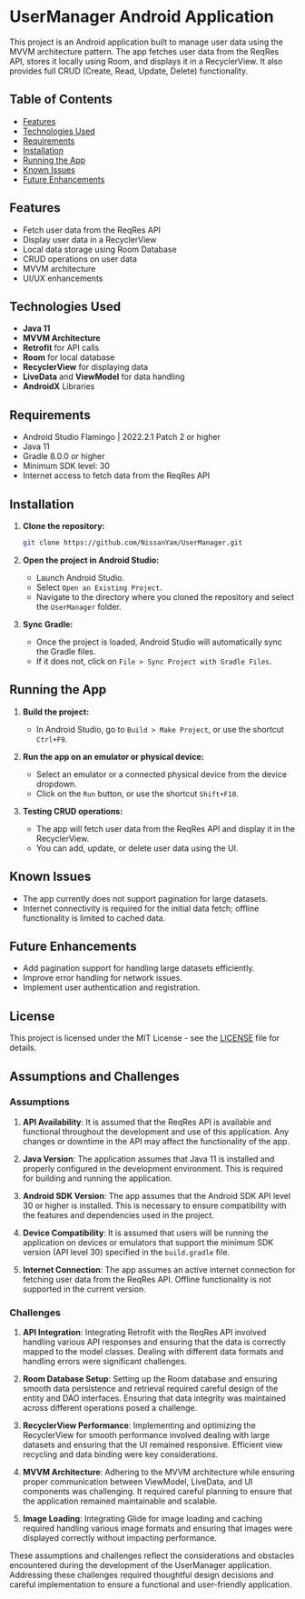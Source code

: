 # UserManager Android Application

This project is an Android application built to manage user data using the MVVM architecture pattern. The app fetches user data from the ReqRes API, stores it locally using Room, and displays it in a RecyclerView. It also provides full CRUD (Create, Read, Update, Delete) functionality.

## Table of Contents
- [Features](#features)
- [Technologies Used](#technologies-used)
- [Requirements](#requirements)
- [Installation](#installation)
- [Running the App](#running-the-app)
- [Known Issues](#known-issues)
- [Future Enhancements](#future-enhancements)

## Features
- Fetch user data from the ReqRes API
- Display user data in a RecyclerView
- Local data storage using Room Database
- CRUD operations on user data
- MVVM architecture
- UI/UX enhancements

## Technologies Used
- **Java 11**
- **MVVM Architecture**
- **Retrofit** for API calls
- **Room** for local database
- **RecyclerView** for displaying data
- **LiveData** and **ViewModel** for data handling
- **AndroidX** Libraries

## Requirements
- Android Studio Flamingo | 2022.2.1 Patch 2 or higher
- Java 11
- Gradle 8.0.0 or higher
- Minimum SDK level: 30
- Internet access to fetch data from the ReqRes API

## Installation

1. **Clone the repository:**
    ```bash
    git clone https://github.com/NissanYam/UserManager.git
    ```

2. **Open the project in Android Studio:**
    - Launch Android Studio.
    - Select `Open an Existing Project`.
    - Navigate to the directory where you cloned the repository and select the `UserManager` folder.

3. **Sync Gradle:**
    - Once the project is loaded, Android Studio will automatically sync the Gradle files.
    - If it does not, click on `File > Sync Project with Gradle Files`.

## Running the App

1. **Build the project:**
    - In Android Studio, go to `Build > Make Project`, or use the shortcut `Ctrl+F9`.

2. **Run the app on an emulator or physical device:**
    - Select an emulator or a connected physical device from the device dropdown.
    - Click on the `Run` button, or use the shortcut `Shift+F10`.

3. **Testing CRUD operations:**
    - The app will fetch user data from the ReqRes API and display it in the RecyclerView.
    - You can add, update, or delete user data using the UI.


## Known Issues
- The app currently does not support pagination for large datasets.
- Internet connectivity is required for the initial data fetch; offline functionality is limited to cached data.

## Future Enhancements
- Add pagination support for handling large datasets efficiently.
- Improve error handling for network issues.
- Implement user authentication and registration.

## License
This project is licensed under the MIT License - see the [LICENSE](LICENSE) file for details.


## Assumptions and Challenges

### Assumptions

1. **API Availability**: It is assumed that the ReqRes API is available and functional throughout the development and use of this application. Any changes or downtime in the API may affect the functionality of the app.
   
2. **Java Version**: The application assumes that Java 11 is installed and properly configured in the development environment. This is required for building and running the application.

3. **Android SDK Version**: The app assumes that the Android SDK API level 30 or higher is installed. This is necessary to ensure compatibility with the features and dependencies used in the project.

4. **Device Compatibility**: It is assumed that users will be running the application on devices or emulators that support the minimum SDK version (API level 30) specified in the `build.gradle` file.

5. **Internet Connection**: The app assumes an active internet connection for fetching user data from the ReqRes API. Offline functionality is not supported in the current version.

### Challenges

1. **API Integration**: Integrating Retrofit with the ReqRes API involved handling various API responses and ensuring that the data is correctly mapped to the model classes. Dealing with different data formats and handling errors were significant challenges.

2. **Room Database Setup**: Setting up the Room database and ensuring smooth data persistence and retrieval required careful design of the entity and DAO interfaces. Ensuring that data integrity was maintained across different operations posed a challenge.

3. **RecyclerView Performance**: Implementing and optimizing the RecyclerView for smooth performance involved dealing with large datasets and ensuring that the UI remained responsive. Efficient view recycling and data binding were key considerations.

4. **MVVM Architecture**: Adhering to the MVVM architecture while ensuring proper communication between ViewModel, LiveData, and UI components was challenging. It required careful planning to ensure that the application remained maintainable and scalable.

5. **Image Loading**: Integrating Glide for image loading and caching required handling various image formats and ensuring that images were displayed correctly without impacting performance.

These assumptions and challenges reflect the considerations and obstacles encountered during the development of the UserManager application. Addressing these challenges required thoughtful design decisions and careful implementation to ensure a functional and user-friendly application.

